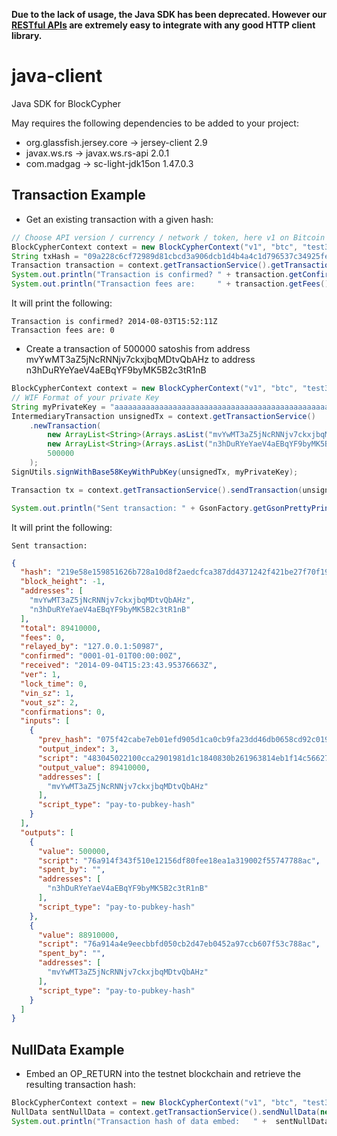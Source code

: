 **Due to the lack of usage, the Java SDK has been deprecated. However our [RESTful APIs](https://www.blockcypher.com/dev/bitcoin/#restful-resources) are extremely easy to integrate with any good HTTP client library.**


java-client
===========

Java SDK for BlockCypher

May requires the following dependencies to be added to your project:
- org.glassfish.jersey.core -> jersey-client 2.9
- javax.ws.rs -> javax.ws.rs-api 2.0.1
- com.madgag -> sc-light-jdk15on 1.47.0.3

<!--Maven
-----
Add this to your POM:

```xml
    <dependencies>
        <dependency>
            <groupId>com.blockcypher</groupId>
            <artifactId>java-client</artifactId>
            <version>0.1.2</version>
        </dependency>
    </dependencies>

    <repositories>
        <repository>
            <id>BlockCypher Maven Repo</id>
            <url>https://raw.github.com/blockcypher/java-client/mvn-repo/</url>
            <snapshots>
                <enabled>true</enabled>
                <updatePolicy>always</updatePolicy>
            </snapshots>
        </repository>
    </repositories>
```	
-->

Transaction Example
-----
* Get an existing transaction with a given hash:

```java
// Choose API version / currency / network / token, here v1 on Bitcoin's testnet network
BlockCypherContext context = new BlockCypherContext("v1", "btc", "test3", "YOURTOKEN");
String txHash = "09a228c6cf72989d81cbcd3a906dcb1d4b4a4c1d796537c34925feea1da2af35"
Transaction transaction = context.getTransactionService().getTransaction(txHash);
System.out.println("Transaction is confirmed? " + transaction.getConfirmed());
System.out.println("Transaction fees are:     " + transaction.getFees());
```

It will print the following:
```
Transaction is confirmed? 2014-08-03T15:52:11Z
Transaction fees are: 0
```

* Create a transaction of 500000 satoshis from address mvYwMT3aZ5jNcRNNjv7ckxjbqMDtvQbAHz to address n3hDuRYeYaeV4aEBqYF9byMK5B2c3tR1nB

```java
BlockCypherContext context = new BlockCypherContext("v1", "btc", "test3", "YOURTOKEN");
// WIF Format of your private Key
String myPrivateKey = "aaaaaaaaaaaaaaaaaaaaaaaaaaaaaaaaaaaaaaaaaaaaaaaaaaaa";
IntermediaryTransaction unsignedTx = context.getTransactionService()
    .newTransaction(
        new ArrayList<String>(Arrays.asList("mvYwMT3aZ5jNcRNNjv7ckxjbqMDtvQbAHz")),
        new ArrayList<String>(Arrays.asList("n3hDuRYeYaeV4aEBqYF9byMK5B2c3tR1nB")),
        500000
    );
SignUtils.signWithBase58KeyWithPubKey(unsignedTx, myPrivateKey);

Transaction tx = context.getTransactionService().sendTransaction(unsignedTx);

System.out.println("Sent transaction: " + GsonFactory.getGsonPrettyPrint().toJson(tx));
```

It will print the following:
```
Sent transaction: 
```
```json
{
  "hash": "219e58e159851626b728a10d8f2aedcfca387dd4371242f421be27f70f19585a",
  "block_height": -1,
  "addresses": [
    "mvYwMT3aZ5jNcRNNjv7ckxjbqMDtvQbAHz",
    "n3hDuRYeYaeV4aEBqYF9byMK5B2c3tR1nB"
  ],
  "total": 89410000,
  "fees": 0,
  "relayed_by": "127.0.0.1:50987",
  "confirmed": "0001-01-01T00:00:00Z",
  "received": "2014-09-04T15:23:43.95376663Z",
  "ver": 1,
  "lock_time": 0,
  "vin_sz": 1,
  "vout_sz": 2,
  "confirmations": 0,
  "inputs": [
    {
      "prev_hash": "075f42cabe7eb01efd905d1ca0cb9fa23dd46db0658cd92c0198ef38814999f5",
      "output_index": 3,
      "script": "483045022100cca2901981d1c1840830b261963814eb1f14c56627e2a171b07a35ad44d49fbe0220485909ab2b79017861444840efce615e63a0d79fd1b69ef88c3ec00f1af255b5012102b93edbd6aa7df3510a1e76d355428f382e5a25e167560eea34055f6f98d6bae4",
      "output_value": 89410000,
      "addresses": [
        "mvYwMT3aZ5jNcRNNjv7ckxjbqMDtvQbAHz"
      ],
      "script_type": "pay-to-pubkey-hash"
    }
  ],
  "outputs": [
    {
      "value": 500000,
      "script": "76a914f343f510e12156df80fee18ea1a319002f55747788ac",
      "spent_by": "",
      "addresses": [
        "n3hDuRYeYaeV4aEBqYF9byMK5B2c3tR1nB"
      ],
      "script_type": "pay-to-pubkey-hash"
    },
    {
      "value": 88910000,
      "script": "76a914a4e9eecbbfd050cb2d47eb0452a97ccb607f53c788ac",
      "spent_by": "",
      "addresses": [
        "mvYwMT3aZ5jNcRNNjv7ckxjbqMDtvQbAHz"
      ],
      "script_type": "pay-to-pubkey-hash"
    }
  ]
}
```

NullData Example
-----
* Embed an OP_RETURN into the testnet blockchain and retrieve the resulting transaction hash:

```java
BlockCypherContext context = new BlockCypherContext("v1", "btc", "test3", "YOURTOKEN");
NullData sentNullData = context.getTransactionService().sendNullData(new NullData("hello there", "string"));
System.out.println("Transaction hash of data embed:   " +  sentNullData.getHash());
``` 

